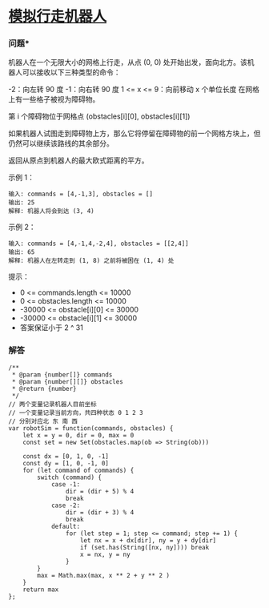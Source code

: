 # [模拟行走机器人](https://leetcode-cn.com/problems/walking-robot-simulation)

### 问题*

机器人在一个无限大小的网格上行走，从点 (0, 0) 处开始出发，面向北方。该机器人可以接收以下三种类型的命令：

-2：向左转 90 度
-1：向右转 90 度
1 <= x <= 9：向前移动 x 个单位长度
在网格上有一些格子被视为障碍物。

第 i 个障碍物位于网格点  (obstacles[i][0], obstacles[i][1])

如果机器人试图走到障碍物上方，那么它将停留在障碍物的前一个网格方块上，但仍然可以继续该路线的其余部分。

返回从原点到机器人的最大欧式距离的平方。



示例 1：

```
输入: commands = [4,-1,3], obstacles = []
输出: 25
解释: 机器人将会到达 (3, 4)
```
示例 2：

```
输入: commands = [4,-1,4,-2,4], obstacles = [[2,4]]
输出: 65
解释: 机器人在左转走到 (1, 8) 之前将被困在 (1, 4) 处
```


提示：

* 0 <= commands.length <= 10000
* 0 <= obstacles.length <= 10000
* -30000 <= obstacle[i][0] <= 30000
* -30000 <= obstacle[i][1] <= 30000
* 答案保证小于 2 ^ 31


### 解答

```
/**
 * @param {number[]} commands
 * @param {number[][]} obstacles
 * @return {number}
 */
// 两个变量记录机器人目前坐标
// 一个变量记录当前方向，共四种状态 0 1 2 3
// 分别对应北 东 南 西
var robotSim = function(commands, obstacles) {
    let x = y = 0, dir = 0, max = 0
    const set = new Set(obstacles.map(ob => String(ob)))

    const dx = [0, 1, 0, -1]
    const dy = [1, 0, -1, 0]
    for (let command of commands) {
        switch (command) {
            case -1:
                dir = (dir + 5) % 4
                break
            case -2:
                dir = (dir + 3) % 4
                break
            default:
                for (let step = 1; step <= command; step += 1) {
                    let nx = x + dx[dir], ny = y + dy[dir]
                    if (set.has(String([nx, ny]))) break
                    x = nx, y = ny
                }
        }
        max = Math.max(max, x ** 2 + y ** 2 )
    }
    return max
};
```
